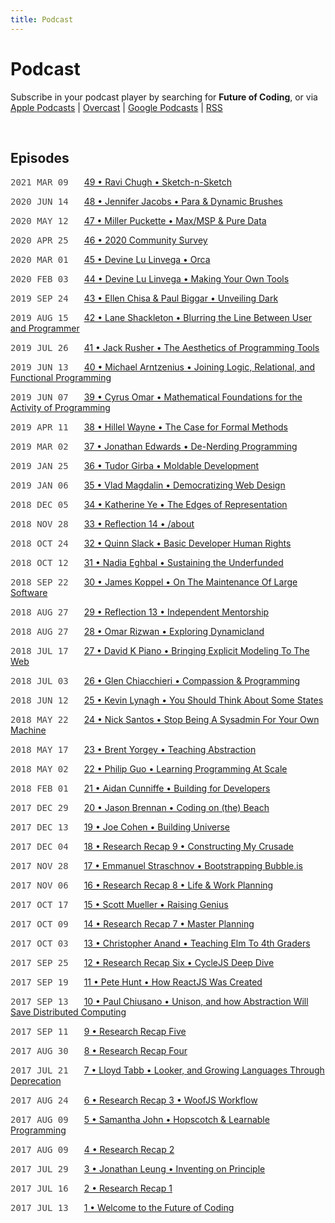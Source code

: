 ```yaml
---
title: Podcast
---
```


<style>
  .date {
    font-family: monospace;
    margin-right: 1.5em;
    color: #444;
    text-transform: uppercase;
  }

  @media (max-width: 767px) {
    display: block;
    margin: 1.5em 0 0;
  }
</style>


# Podcast

Subscribe in your podcast player by searching for **Future of Coding**, or via [Apple Podcasts](https://podcasts.apple.com/podcast/future-of-coding/id1265527976) \| [Overcast](https://overcast.fm/itunes1265527976) \| [Google Podcasts](https://podcasts.google.com/?feed=aHR0cHM6Ly93d3cub21ueWNvbnRlbnQuY29tL2QvcGxheWxpc3QvYzQxNTdlNjAtYzdmOC00NzBkLWIxM2YtYTdiMzAwNDBkZjczLzU2NGY0OTNmLWFmMzItNGM0OC04NjJmLWE3YjMwMGU0ZGY0OS9hYzMxNzg1Mi04ODA3LTQ0YjgtOGVmZi1hN2IzMDBlNGRmNTIvcG9kY2FzdC5yc3M) \| [RSS](https://omny.fm/shows/future-of-coding/playlists/podcast.rss)

<br>

## Episodes

<span class="date">2021 Mar 09</span> [49 • Ravi Chugh • Sketch-n-Sketch](/episodes/049)

<span class="date">2020 Jun 14</span> [48 • Jennifer Jacobs • Para & Dynamic Brushes](/episodes/048)

<span class="date">2020 May 12</span> [47 • Miller Puckette • Max/MSP & Pure Data](/episodes/047)

<span class="date">2020 Apr 25</span> [46 • 2020 Community Survey](/episodes/046)

<span class="date">2020 Mar 01</span> [45 • Devine Lu Linvega • Orca](/episodes/045)

<span class="date">2020 Feb 03</span> [44 • Devine Lu Linvega • Making Your Own Tools](/episodes/044)

<span class="date">2019 Sep 24</span> [43 • Ellen Chisa & Paul Biggar • Unveiling Dark](/episodes/043)

<span class="date">2019 Aug 15</span> [42 • Lane Shackleton • Blurring the Line Between User and Programmer](/episodes/042)

<span class="date">2019 Jul 26</span> [41 • Jack Rusher • The Aesthetics of Programming Tools](/episodes/041)

<span class="date">2019 Jun 13</span> [40 • Michael Arntzenius • Joining Logic, Relational, and Functional Programming](/episodes/040)

<span class="date">2019 Jun 07</span> [39 • Cyrus Omar • Mathematical Foundations for the Activity of Programming](/episodes/039)

<span class="date">2019 Apr 11</span> [38 • Hillel Wayne • The Case for Formal Methods](/episodes/038)

<span class="date">2019 Mar 02</span> [37 • Jonathan Edwards • De-Nerding Programming](/episodes/037)

<span class="date">2019 Jan 25</span> [36 • Tudor Girba • Moldable Development](/episodes/036)

<span class="date">2019 Jan 06</span> [35 • Vlad Magdalin • Democratizing Web Design](/episodes/035)

<span class="date">2018 Dec 05</span> [34 • Katherine Ye • The Edges of Representation](/episodes/034)

<span class="date">2018 Nov 28</span> [33 • Reflection 14 • /about](/episodes/033)

<span class="date">2018 Oct 24</span> [32 • Quinn Slack • Basic Developer Human Rights](/episodes/032)

<span class="date">2018 Oct 12</span> [31 • Nadia Eghbal • Sustaining the Underfunded](/episodes/031)

<span class="date">2018 Sep 22</span> [30 • James Koppel • On The Maintenance Of Large Software](/episodes/030)

<span class="date">2018 Aug 27</span> [29 • Reflection 13 • Independent Mentorship](/episodes/029)

<span class="date">2018 Aug 27</span> [28 • Omar Rizwan • Exploring Dynamicland](/episodes/028)

<span class="date">2018 Jul 17</span> [27 • David K Piano • Bringing Explicit Modeling To The Web](/episodes/027)

<span class="date">2018 Jul 03</span> [26 • Glen Chiacchieri • Compassion & Programming](/episodes/026)

<span class="date">2018 Jun 12</span> [25 • Kevin Lynagh • You Should Think About Some States](/episodes/025)

<span class="date">2018 May 22</span> [24 • Nick Santos • Stop Being A Sysadmin For Your Own Machine](/episodes/024)

<span class="date">2018 May 17</span> [23 • Brent Yorgey • Teaching Abstraction](/episodes/023)

<span class="date">2018 May 02</span> [22 • Philip Guo • Learning Programming At Scale](/episodes/022)

<span class="date">2018 Feb 01</span> [21 • Aidan Cunniffe • Building for Developers](/episodes/021)

<span class="date">2017 Dec 29</span> [20 • Jason Brennan • Coding on (the) Beach](/episodes/020)

<span class="date">2017 Dec 13</span> [19 • Joe Cohen • Building Universe](/episodes/019)

<span class="date">2017 Dec 04</span> [18 • Research Recap 9 • Constructing My Crusade](/episodes/018)

<span class="date">2017 Nov 28</span> [17 • Emmanuel Straschnov • Bootstrapping Bubble.is](/episodes/017)

<span class="date">2017 Nov 06</span> [16 • Research Recap 8 • Life & Work Planning](/episodes/016)

<span class="date">2017 Oct 17</span> [15 • Scott Mueller • Raising Genius](/episodes/015)

<span class="date">2017 Oct 09</span> [14 • Research Recap 7 • Master Planning](/episodes/014)

<span class="date">2017 Oct 03</span> [13 • Christopher Anand • Teaching Elm To 4th Graders](/episodes/013)

<span class="date">2017 Sep 25</span> [12 • Research Recap Six • CycleJS Deep Dive](/episodes/012)

<span class="date">2017 Sep 19</span> [11 • Pete Hunt • How ReactJS Was Created](/episodes/011)

<span class="date">2017 Sep 13</span> [10 • Paul Chiusano • Unison, and how Abstraction Will Save Distributed Computing](/episodes/010)

<span class="date">2017 Sep 11</span> [9 • Research Recap Five](/episodes/009)

<span class="date">2017 Aug 30</span> [8 • Research Recap Four](/episodes/008)

<span class="date">2017 Jul 21</span> [7 • Lloyd Tabb • Looker, and Growing Languages Through Deprecation](/episodes/007)

<span class="date">2017 Aug 24</span> [6 • Research Recap 3 • WoofJS Workflow](/episodes/006)

<span class="date">2017 Aug 09</span> [5 • Samantha John • Hopscotch & Learnable Programming](/episodes/005)

<span class="date">2017 Aug 09</span> [4 • Research Recap 2](/episodes/004)

<span class="date">2017 Jul 29</span> [3 • Jonathan Leung • Inventing on Principle](/episodes/003)

<span class="date">2017 Jul 16</span> [2 • Research Recap 1](/episodes/002)

<span class="date">2017 Jul 13</span> [1 • Welcome to the Future of Coding](/episodes/001)
